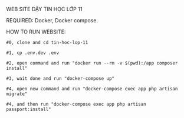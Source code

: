 WEB SITE DẬY TIN HỌC LỚP 11

REQUIRED:
Docker, Docker compose.

HOW TO RUN WEBSITE:

`#0, clone and cd tin-hoc-lop-11`

`#1, cp .env.dev .env`

`#2, open command and run "docker run --rm -v $(pwd):/app composer install"`

`#3, wait done and run "docker-compose up"`

`#4, open new command and run "docker-compose exec app php artisan migrate"`

`#4, and then run "docker-compose exec app php artisan passport:install"`

